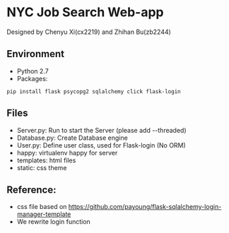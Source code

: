 # NYC Job Search Web-app
Designed by Chenyu Xi(cx2219) and Zhihan Bu(zb2244)
## Environment
- Python 2.7
- Packages:  
```
pip install flask psycopg2 sqlalchemy click flask-login
```
## Files
- Server.py: Run to start the Server (please add --threaded)
- Database.py: Create Database engine
- User.py: Define user class, used for Flask-login (No ORM)
- happy: virtualenv happy for server
- templates: html files
- static: css theme

## Reference:
- css file based on https://github.com/payoung/flask-sqlalchemy-login-manager-template
- We rewrite login function
